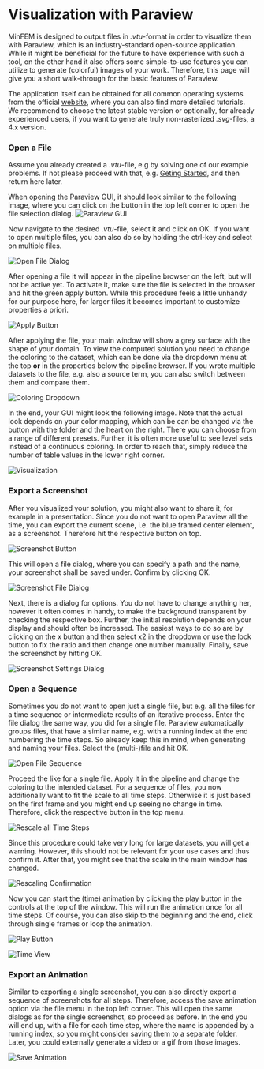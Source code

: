 # Visualization with Paraview

MinFEM is designed to output files in *.vtu*-format in order to visualize
them with Paraview, which is an industry-standard open-source application.
While it might be beneficial for the future to have experience with such a tool,
on the other hand it also offers some simple-to-use features you can utilize to generate
(colorful) images of your work.
Therefore, this page will give you a short walk-through for the basic features of Paraview.

The application itself can be obtained for all common operating systems from the official
[website](https://www.paraview.org/download/), where you can also find more detailed
tutorials.
We recommend to choose the latest stable version or optionally, for already
experienced users, if you want to generate truly non-rasterized *.svg*-files,
a 4.x version.

### Open a File

Assume you already created a *.vtu*-file, e.g by solving one of our example problems.
If not please proceed with that, e.g. [Geting Started](gettingstarted.md), and then
return here later.

When opening the Paraview GUI, it should look similar to the following image,
where you can click on the button in the top left corner to open the file
selection dialog.
![Paraview GUI](assets/paraview/open.png)

Now navigate to the desired *.vtu*-file, select it and click on OK.
If you want to open multiple files, you can also do so by holding the ctrl-key and
select on multiple files.

![Open File Dialog](assets/paraview/open_file.png)

After opening a file it will appear in the pipeline browser on the left,
but will not be active yet.
To activate it, make sure the file is selected in the browser and
hit the green apply button.
While this procedure feels a little unhandy for our purpose here, for larger files it
becomes important to customize properties a priori. 

![Apply Button](assets/paraview/apply.png)

After applying the file, your main window will show a grey surface with the shape of your
domain.
To view the computed solution you need to change the coloring to the dataset, which can be
done via the dropdown menu at the top **or** in the properties below the pipeline browser.
If you wrote multiple datasets to the file, e.g. also a source term, you can also switch
between them and compare them.

![Coloring Dropdown](assets/paraview/dataset.png)

In the end, your GUI might look the following image.
Note that the actual look depends on your color mapping,
which can be can be changed via the button with the folder and the heart on the right.
There you can choose from a range of different presets.
Further, it is often more useful to see level sets instead of a continuous coloring.
In order to reach that, simply reduce the number of table values in the lower right corner.

![Visualization](assets/paraview/view.png)

### Export a Screenshot

After you visualized your solution, you might also want to share it, for example in
a presentation.
Since you do not want to open Paraview all the time, you can export the current scene,
i.e. the blue framed center element, as a screenshot.
Therefore hit the respective button on top.

![Screenshot Button](assets/paraview/screenshot.png)

This will open a file dialog, where you can specify a path and the name, your
screenshot shall be saved under. Confirm by clicking OK.

![Screenshot File Dialog](assets/paraview/screenshot_name.png)

Next, there is a dialog for options. You do not have to change anything her, however it
often comes in handy, to make the background transparent by checking the respective box.
Further, the initial resolution depends on your display and should often be increased.
The easiest ways to do so are by clicking on the x button and then select x2 in the
dropdown or use the lock button to fix the ratio and then change one number manually.
Finally, save the screenshot by hitting OK.

![Screenshot Settings Dialog](assets/paraview/screenshot_settings.png)

### Open a Sequence

Sometimes you do not want to open just a single file, but e.g. all the files for a time
sequence or intermediate results of an iterative process.
Enter the file dialog the same way, you did for a single file.
Paraview automatically groups files, that have a similar name, e.g. with a running index
at the end numbering the time steps.
So already keep this in mind, when generating and naming your files.
Select the (multi-)file and hit OK.

![Open File Sequence](assets/paraview/open_file_time.png)

Proceed the like for a single file. 
Apply it in the pipeline and change the coloring to the intended dataset.
For a sequence of files, you now additionally want to fit the scale to all time steps.
Otherwise it is just based on the first frame
and you might end up seeing no change in time.
Therefore, click the respective button in the top menu.

![Rescale all Time Steps](assets/paraview/rescale_time.png)

Since this procedure could take very long for large datasets, you will get a warning.
However, this should not be relevant for your use cases and thus confirm it.
After that, you might see that the scale in the main window has changed. 

![Rescaling Confirmation](assets/paraview/rescale_confirm.png)

Now you can start the (time) animation by clicking the play button in the controls
at the top of the window.
This will run the animation once for all time steps.
Of course, you can also skip to the beginning and the end, click through single frames
or loop the animation.

![Play Button](assets/paraview/play.png)

![Time View](assets/paraview/view_time.png)

### Export an Animation

Similar to exporting a single screenshot, you can also directly export a sequence of
screenshots for all steps.
Therefore, access the save animation option via the file menu in the top left corner.
This will open the same dialogs as for the single screenshot, so proceed as before.
In the end you will end up, with a file for each time step,
where the name is appended by a running index, so you might consider saving them to a
separate folder.
Later, you could externally generate a video or a gif from those images.

![Save Animation](assets/paraview/animation.png)
